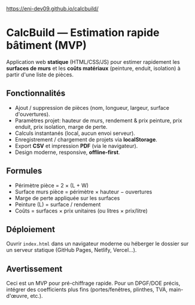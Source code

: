 https://eni-dev09.github.io/calcbuild/

# CalcBuild — Estimation rapide bâtiment (MVP)
Application web **statique** (HTML/CSS/JS) pour estimer rapidement les **surfaces de murs** et les **coûts matériaux** (peinture, enduit, isolation) à partir d'une liste de pièces.

## Fonctionnalités
- Ajout / suppression de pièces (nom, longueur, largeur, surface d'ouvertures).
- Paramètres projet: hauteur de murs, rendement & prix peinture, prix enduit, prix isolation, marge de perte.
- Calculs instantanés (local, aucun envoi serveur).
- Enregistrement / chargement de projets via **localStorage**.
- Export **CSV** et impression **PDF** (via le navigateur).
- Design moderne, responsive, **offline-first**.

## Formules
- Périmètre pièce = 2 × (L + W)
- Surface murs pièce = périmètre × hauteur − ouvertures
- Marge de perte appliquée sur les surfaces
- Peinture (L) = surface / rendement
- Coûts = surfaces × prix unitaires (ou litres × prix/litre)

## Déploiement
Ouvrir `index.html` dans un navigateur moderne ou héberger le dossier sur un serveur statique (GitHub Pages, Netlify, Vercel...).

## Avertissement
Ceci est un MVP pour pré-chiffrage rapide. Pour un DPGF/DOE précis, intégrer des coefficients plus fins (portes/fenêtres, plinthes, TVA, main-d'œuvre, etc.).
